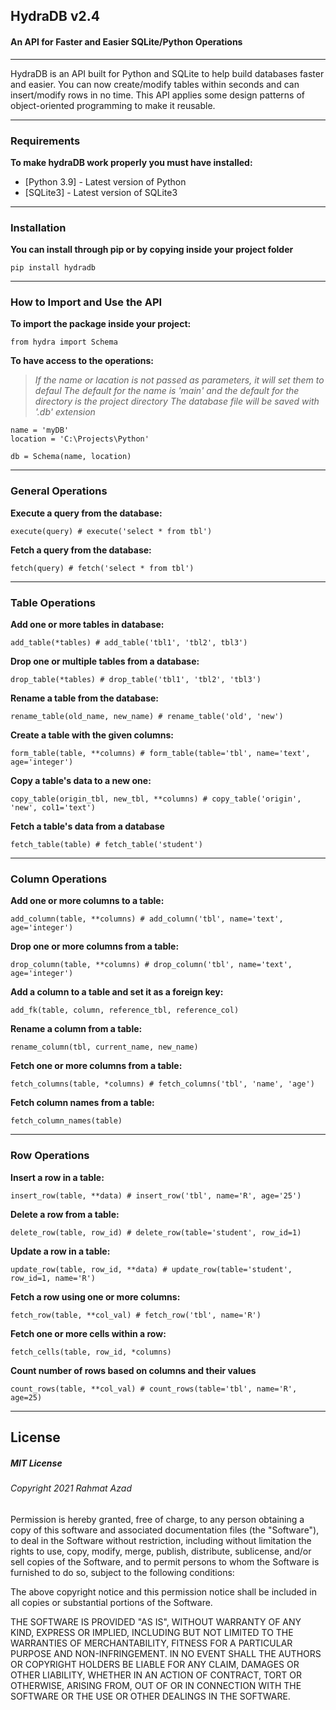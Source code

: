 ## HydraDB v2.4
#### An API for Faster and Easier SQLite/Python Operations

----------------------------------------------------------------------------------------------

HydraDB is an API built for Python and SQLite to help build databases faster and easier.
You can now create/modify tables within seconds and can insert/modify rows in no time.
This API applies some design patterns of object-oriented programming to make it reusable.

----------------------------------------------------------------------------------------------

### Requirements

**To make hydraDB work properly you must have installed:**
- [Python 3.9] - Latest version of Python
- [SQLite3] - Latest version of SQLite3

----------------------------------------------------------------------------------------------

### Installation

**You can install through pip or by copying inside your project folder**

    pip install hydradb

----------------------------------------------------------------------------------------------

### How to Import and Use the API

**To import the package inside your project:**

    from hydra import Schema
    
**To have access to the operations:**
>*If the name or lacation is not passed  as parameters, it will set them to defaul*
>*The default for the name is 'main' and the default for the directory is the project directory*
>*The database file will be saved with '.db' extension*

    name = 'myDB'
    location = 'C:\Projects\Python'
    
    db = Schema(name, location)

----------------------------------------------------------------------------------------------

### General Operations

**Execute a query from the database:**

    execute(query) # execute('select * from tbl')

**Fetch a query from the database:**

    fetch(query) # fetch('select * from tbl')

----------------------------------------------------------------------------------------------

### Table Operations

**Add one or more tables in database:**

    add_table(*tables) # add_table('tbl1', 'tbl2', tbl3')

**Drop one or multiple tables from a database:**

    drop_table(*tables) # drop_table('tbl1', 'tbl2', 'tbl3')

**Rename a table from the database:**

    rename_table(old_name, new_name) # rename_table('old', 'new')

**Create a table with the given columns:**

    form_table(table, **columns) # form_table(table='tbl', name='text', age='integer')

**Copy a table's data to a new one:**

    copy_table(origin_tbl, new_tbl, **columns) # copy_table('origin', 'new', col1='text')

**Fetch a table's data from a database**

    fetch_table(table) # fetch_table('student')

----------------------------------------------------------------------------------------------

### Column Operations

**Add one or more columns to a table:**

    add_column(table, **columns) # add_column('tbl', name='text', age='integer')
    
**Drop one or more columns from a table:**

    drop_column(table, **columns) # drop_column('tbl', name='text', age='integer')
    
**Add a column to a table and set it as a foreign key:**

    add_fk(table, column, reference_tbl, reference_col)
    
**Rename a column from a table:**

    rename_column(tbl, current_name, new_name)
    
**Fetch one or more columns from a table:**

    fetch_columns(table, *columns) # fetch_columns('tbl', 'name', 'age')

**Fetch column names from a table:**

    fetch_column_names(table)

----------------------------------------------------------------------------------------------

### Row Operations

**Insert a row in a table:**

    insert_row(table, **data) # insert_row('tbl', name='R', age='25')

**Delete a row from a table:**

    delete_row(table, row_id) # delete_row(table='student', row_id=1)

**Update a row in a table:**

    update_row(table, row_id, **data) # update_row(table='student', row_id=1, name='R')

**Fetch a row using one or more columns:**

    fetch_row(table, **col_val) # fetch_row('tbl', name='R')

**Fetch one or more cells within a row:**

    fetch_cells(table, row_id, *columns)
    
**Count number of rows based on columns and their values**

    count_rows(table, **col_val) # count_rows(table='tbl', name='R', age=25)

----------------------------------------------------------------------------------------------

## License

##### MIT License

###### Copyright 2021 Rahmat Azad

Permission is hereby granted, free of charge,
to any person obtaining a copy of this software
and associated documentation files (the "Software"),
to deal in the Software without restriction,
including without limitation the rights to use, copy,
modify, merge, publish, distribute, sublicense,
and/or sell copies of the Software, and to permit
persons to whom the Software is furnished to do so,
subject to the following conditions:

The above copyright notice and this
permission notice shall be included in all
copies or substantial portions of the Software.

THE SOFTWARE IS PROVIDED "AS IS", WITHOUT
WARRANTY OF ANY KIND, EXPRESS OR IMPLIED,
INCLUDING BUT NOT LIMITED TO THE WARRANTIES
OF MERCHANTABILITY, FITNESS FOR A PARTICULAR
PURPOSE AND NON-INFRINGEMENT. IN NO EVENT SHALL
THE AUTHORS OR COPYRIGHT HOLDERS BE LIABLE FOR ANY
CLAIM, DAMAGES OR OTHER LIABILITY, WHETHER IN AN ACTION
OF CONTRACT, TORT OR OTHERWISE, ARISING FROM, OUT OF OR
IN CONNECTION WITH THE SOFTWARE OR THE USE OR OTHER
DEALINGS IN THE SOFTWARE.